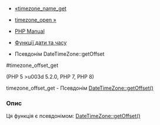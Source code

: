 - [«timezone_name_get](function.timezone-name-get.md)
- [timezone_open »](function.timezone-open.md)

- [PHP Manual](index.md)
- [Функції дати та часу](ref.datetime.md)
- Псевдонім DateTimeZone::getOffset

#timezone_offset_get

(PHP 5 \>u003d 5.2.0, PHP 7, PHP 8)

timezone_offset_get - Псевдонім
[DateTimeZone::getOffset()](datetimezone.getoffset.md)

### Опис

Ця функція є псевдонімом:
[DateTimeZone::getOffset()](datetimezone.getoffset.md)
